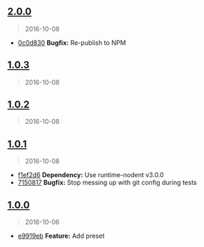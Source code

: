<a name="2.0.0"></a>
## [2.0.0](https://github.com/simondegraeve/conventional-changelog-saya/compare/v1.0.3...v2.0.0)
> 2016-10-08

* [0c0d830](https://github.com/simondegraeve/conventional-changelog-saya/commit/0c0d830) **Bugfix:** Re-publish to NPM

<a name="1.0.3"></a>
## [1.0.3](https://github.com/simondegraeve/conventional-changelog-saya/compare/v1.0.2...v1.0.3)
> 2016-10-08


<a name="1.0.2"></a>
## [1.0.2](https://github.com/simondegraeve/conventional-changelog-saya/compare/v1.0.1...v1.0.2)
> 2016-10-08


<a name="1.0.1"></a>
## [1.0.1](https://github.com/simondegraeve/conventional-changelog-saya/compare/v1.0.0...v1.0.1)
> 2016-10-08

* [f1ef2d6](https://github.com/simondegraeve/conventional-changelog-saya/commit/f1ef2d6) **Dependency:** Use runtime-nodent v3.0.0
* [7150817](https://github.com/simondegraeve/conventional-changelog-saya/commit/7150817) **Bugfix:** Stop messing up with git config during tests

<a name="1.0.0"></a>
## [1.0.0](https://github.com/simondegraeve/conventional-changelog-saya/compare/e9919eb...v1.0.0)
> 2016-10-06

* [e9919eb](https://github.com/simondegraeve/conventional-changelog-saya/commit/e9919eb) **Feature:** Add preset


